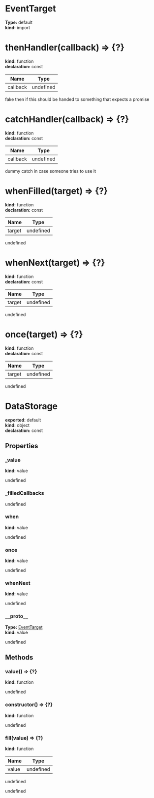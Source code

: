 # EventTarget                  
  
**Type:** default                  
**kind:** import                  
  
  
# thenHandler(callback) => {?}                
  
**kind:** function                
**declaration:** const                
  
| Name | Type |                  
|------|------|                  
| callback | undefined |                
  
fake then if this should be handed to something that expects a promise                
# catchHandler(callback) => {?}              
  
**kind:** function              
**declaration:** const              
  
| Name | Type |                
|------|------|                
| callback | undefined |              
  
dummy catch in case someone tries to use it              
# whenFilled(target) => {?}            
  
**kind:** function            
**declaration:** const            
  
| Name | Type |              
|------|------|              
| target | undefined |            
  
undefined            
# whenNext(target) => {?}          
  
**kind:** function          
**declaration:** const          
  
| Name | Type |            
|------|------|            
| target | undefined |          
  
undefined          
# once(target) => {?}        
  
**kind:** function        
**declaration:** const        
  
| Name | Type |          
|------|------|          
| target | undefined |        
  
undefined        
# DataStorage      
  
**exported:** default      
**kind:** object      
**declaration:** const      
## Properties      
  
### _value        
  
**kind:** value        
  
undefined        
  
### _filledCallbacks        
  
  
undefined        
  
### when        
  
**kind:** value        
  
undefined        
  
### once        
  
**kind:** value        
  
undefined        
  
### whenNext        
  
**kind:** value        
  
undefined        
  
### \_\_proto\_\_        
  
**Type:** [EventTarget](./Module:-EventTarget#eventtarget)        
**kind:** value        
  
undefined        
  
## Methods      
  
### value() => {?}        
  
**kind:** function        
  
undefined        
  
  
### constructor() => {?}        
  
**kind:** function        
  
undefined        
  
  
### fill(value) => {?}        
  
**kind:** function        
  
| Name | Type |          
|------|------|          
| value | undefined |        
  
undefined        
  
  
undefined      

